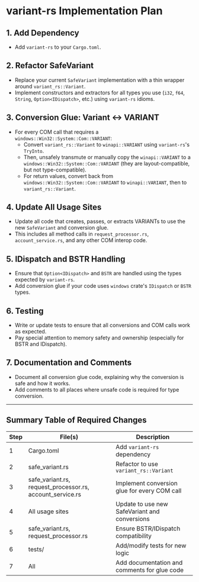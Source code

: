 # variant-rs Implementation Plan

## 1. Add Dependency
- Add `variant-rs` to your `Cargo.toml`.

## 2. Refactor SafeVariant
- Replace your current `SafeVariant` implementation with a thin wrapper around `variant_rs::Variant`.
- Implement constructors and extractors for all types you use (`i32`, `f64`, `String`, `Option<IDispatch>`, etc.) using `variant-rs` idioms.

## 3. Conversion Glue: Variant <-> VARIANT
- For every COM call that requires a `windows::Win32::System::Com::VARIANT`:
  - Convert `variant_rs::Variant` to `winapi::VARIANT` using `variant-rs`'s `TryInto`.
  - Then, unsafely transmute or manually copy the `winapi::VARIANT` to a `windows::Win32::System::Com::VARIANT` (they are layout-compatible, but not type-compatible).
  - For return values, convert back from `windows::Win32::System::Com::VARIANT` to `winapi::VARIANT`, then to `variant_rs::Variant`.

## 4. Update All Usage Sites
- Update all code that creates, passes, or extracts VARIANTs to use the new `SafeVariant` and conversion glue.
- This includes all method calls in `request_processor.rs`, `account_service.rs`, and any other COM interop code.

## 5. IDispatch and BSTR Handling
- Ensure that `Option<IDispatch>` and `BSTR` are handled using the types expected by `variant-rs`.
- Add conversion glue if your code uses `windows` crate's `IDispatch` or `BSTR` types.

## 6. Testing
- Write or update tests to ensure that all conversions and COM calls work as expected.
- Pay special attention to memory safety and ownership (especially for BSTR and IDispatch).

## 7. Documentation and Comments
- Document all conversion glue code, explaining why the conversion is safe and how it works.
- Add comments to all places where unsafe code is required for type conversion.

---

## Summary Table of Required Changes

| Step | File(s) | Description |
|------|---------|-------------|
| 1    | Cargo.toml | Add `variant-rs` dependency |
| 2    | safe_variant.rs | Refactor to use `variant_rs::Variant` |
| 3    | safe_variant.rs, request_processor.rs, account_service.rs | Implement conversion glue for every COM call |
| 4    | All usage sites | Update to use new SafeVariant and conversions |
| 5    | safe_variant.rs, request_processor.rs | Ensure BSTR/IDispatch compatibility |
| 6    | tests/ | Add/modify tests for new logic |
| 7    | All | Add documentation and comments for glue code |
